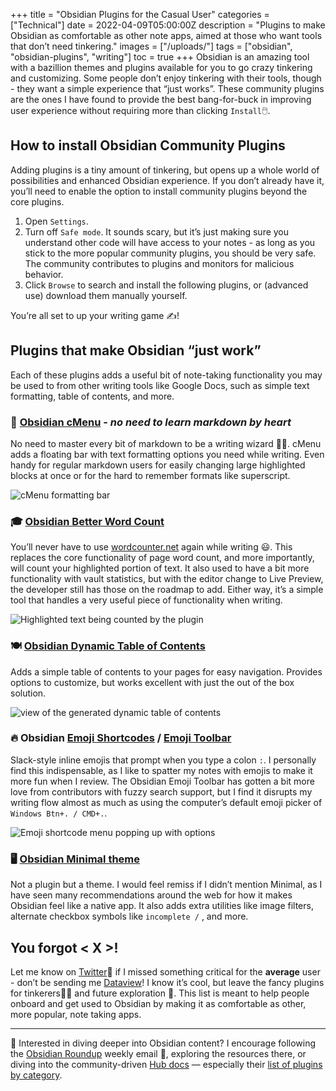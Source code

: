 +++
title = "Obsidian Plugins for the Casual User"
categories = ["Technical"]
date = 2022-04-09T05:00:00Z
description = "Plugins to make Obsidian as comfortable as other note apps, aimed at those who want tools that don’t need tinkering."
images = ["/uploads/"]
tags = ["obsidian", "obsidian-plugins", "writing"]
toc = true
+++
Obsidian is an amazing tool with a bazillion themes and plugins available for you to go crazy tinkering and customizing. Some people don’t enjoy tinkering with their tools, though - they want a simple experience that “just works”. These community plugins are the ones I have found to provide the best bang-for-buck in improving user experience without requiring more than clicking  `Install`🖱️.

## How to install Obsidian Community Plugins

Adding plugins is a tiny amount of tinkering, but opens up a whole world of possibilities and enhanced Obsidian experience. If you don’t already have it, you’ll need to enable the option to install community plugins beyond the core plugins.

1. Open `Settings`.
2. Turn off `Safe mode`. It sounds scary, but it’s just making sure you understand other code will have access to your notes - as long as you stick to the more popular community plugins, you should be very safe. The community contributes to plugins and monitors for malicious behavior.
3. Click `Browse` to search and install the following plugins, or (advanced use) download them manually yourself.

You’re all set to up your writing game ✍️!

## Plugins that make Obsidian “just work”

Each of these plugins adds a useful bit of note-taking functionality you may be used to from other writing tools like Google Docs, such as simple text formatting, table of contents, and more.

### 📜 [Obsidian cMenu](https://github.com/chetachiezikeuzor/cMenu-Plugin) - _no need to learn markdown by heart_

No need to master every bit of markdown to be a  writing wizard 🧙‍♂️. cMenu adds a floating bar with text formatting options you need while writing. Even handy for regular markdown users for easily changing large highlighted blocks at once or for the hard to remember formats like superscript.

![cMenu formatting bar](/uploads/obsidian-plugins-cmenu.png#center)

### 🎓 [Obsidian Better Word Count](https://github.com/lukeleppan/better-word-count)

You’ll never have to use [wordcounter.net](http://wordcounter.net) again while writing 😃. This replaces the core functionality of page word count, and more importantly, will count your highlighted portion of text. It also used to have a bit more functionality with vault statistics, but with the editor change to Live Preview, the developer still has those on the roadmap to add. Either way, it’s a simple tool that handles a very useful piece of functionality when writing.

![Highlighted text being counted by the plugin](/uploads/obsidian-plugins-better-word-count.png#center)

### 🍽️ [Obsidian Dynamic Table of Contents](https://github.com/aidurber/obsidian-plugin-dynamic-toc)

Adds a simple table of contents to your pages for easy navigation. Provides options to customize, but works excellent with just the out of the box solution.

![view of the generated dynamic table of contents](/uploads/obsidian-plugins-dynamic-toc.png#center)

### 🔥 Obsidian [Emoji Shortcodes](https://github.com/phibr0/obsidian-emoji-shortcodes) / [Emoji Toolbar](https://github.com/oliveryh/obsidian-emoji-toolbar)

Slack-style inline emojis that prompt when you type a colon `:`. I personally find this indispensable, as I like to spatter my notes with emojis to make it more fun when I review. The Obsidian Emoji Toolbar has gotten a bit more love from contributors with fuzzy search support, but I find it disrupts my writing flow almost as much as using the computer’s default emoji picker of `Windows Btn+. / CMD+.`.

![Emoji shortcode menu popping up with options](/uploads/obsidian-plugins-emoji-shortcodes.png#center)

### 🖥️ [Obsidian Minimal theme](https://github.com/kepano/obsidian-minimal)

Not a plugin but a theme. I would feel remiss if I didn’t mention Minimal, as I have seen many recommendations around the web for how it makes Obsidian feel like a native app. It also adds extra utilities like image filters, alternate checkbox symbols like `incomplete /` , and more.

## You forgot < X >!

Let me know on [Twitter](https://twitter.com/maybekq)🐤 if I missed something critical for the **average** user - don’t be sending me [Dataview](https://github.com/blacksmithgu/obsidian-dataview)! I know it’s cool, but leave the fancy plugins for tinkerers👩‍🔧 and future exploration 🚀. This list is meant to help people onboard and get used to Obsidian by making it as comfortable as other, more popular, note taking apps.

---

📖 Interested in diving deeper into Obsidian content? I encourage following the [Obsidian Roundup](https://www.obsidianroundup.org) weekly email 📩, exploring the resources there, or diving into the community-driven [Hub docs](https://publish.obsidian.md/hub/) — especially their [list of plugins by category](https://publish.obsidian.md/hub/02+-+Community+Expansions/02.01+Plugins+by+Category/%F0%9F%97%82%EF%B8%8F+02.01+Plugins+by+Category).
